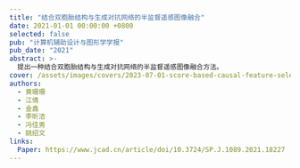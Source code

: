 ```yaml
---
title: "结合双胞胎结构与生成对抗网络的半监督遥感图像融合"
date: 2021-01-01 00:00:00 +0800
selected: false
pub: "计算机辅助设计与图形学学报"
pub_date: "2021"
abstract: >-
  提出一种结合双胞胎结构与生成对抗网络的半监督遥感图像融合方法。
cover: /assets/images/covers/2023-07-01-score-based-causal-feature-selection.png
authors:
  - 黄珊珊
  - 江倩
  - 金鑫
  - 李昕洁
  - 冯佳男
  - 姚绍文
links:
  Paper: https://www.jcad.cn/article/doi/10.3724/SP.J.1089.2021.18227
---
```

